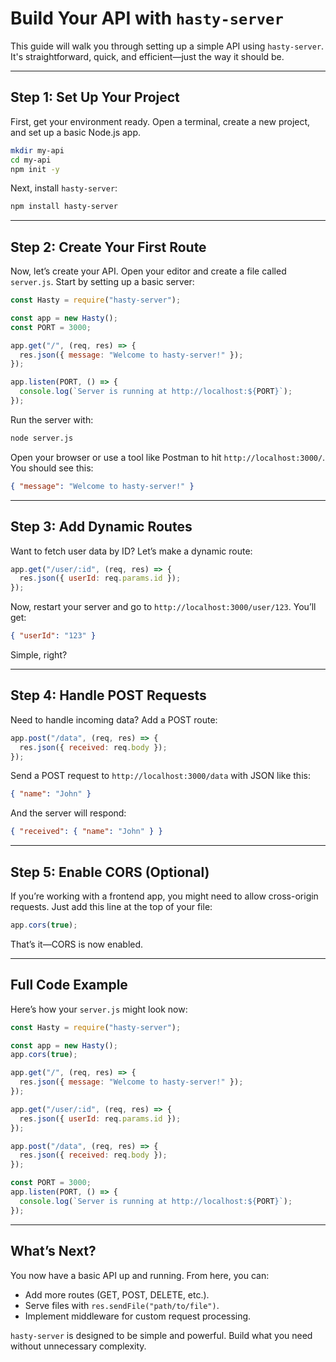 # Build Your API with `hasty-server`

This guide will walk you through setting up a simple API using `hasty-server`. It's straightforward, quick, and efficient—just the way it should be.

---

## Step 1: Set Up Your Project

First, get your environment ready. Open a terminal, create a new project, and set up a basic Node.js app.

```bash
mkdir my-api
cd my-api
npm init -y
```

Next, install `hasty-server`:

```bash
npm install hasty-server
```

---

## Step 2: Create Your First Route

Now, let’s create your API. Open your editor and create a file called `server.js`. Start by setting up a basic server:

```javascript
const Hasty = require("hasty-server");

const app = new Hasty();
const PORT = 3000;

app.get("/", (req, res) => {
  res.json({ message: "Welcome to hasty-server!" });
});

app.listen(PORT, () => {
  console.log(`Server is running at http://localhost:${PORT}`);
});
```

Run the server with:

```bash
node server.js
```

Open your browser or use a tool like Postman to hit `http://localhost:3000/`. You should see this:

```json
{ "message": "Welcome to hasty-server!" }
```

---

## Step 3: Add Dynamic Routes

Want to fetch user data by ID? Let’s make a dynamic route:

```javascript
app.get("/user/:id", (req, res) => {
  res.json({ userId: req.params.id });
});
```

Now, restart your server and go to `http://localhost:3000/user/123`. You’ll get:

```json
{ "userId": "123" }
```

Simple, right?

---

## Step 4: Handle POST Requests

Need to handle incoming data? Add a POST route:

```javascript
app.post("/data", (req, res) => {
  res.json({ received: req.body });
});
```

Send a POST request to `http://localhost:3000/data` with JSON like this:

```json
{ "name": "John" }
```

And the server will respond:

```json
{ "received": { "name": "John" } }
```

---

## Step 5: Enable CORS (Optional)

If you’re working with a frontend app, you might need to allow cross-origin requests. Just add this line at the top of your file:

```javascript
app.cors(true);
```

That’s it—CORS is now enabled.

---

## Full Code Example

Here’s how your `server.js` might look now:

```javascript
const Hasty = require("hasty-server");

const app = new Hasty();
app.cors(true);

app.get("/", (req, res) => {
  res.json({ message: "Welcome to hasty-server!" });
});

app.get("/user/:id", (req, res) => {
  res.json({ userId: req.params.id });
});

app.post("/data", (req, res) => {
  res.json({ received: req.body });
});

const PORT = 3000;
app.listen(PORT, () => {
  console.log(`Server is running at http://localhost:${PORT}`);
});
```

---

## What’s Next?

You now have a basic API up and running. From here, you can:
- Add more routes (GET, POST, DELETE, etc.).
- Serve files with `res.sendFile("path/to/file")`.
- Implement middleware for custom request processing.

`hasty-server` is designed to be simple and powerful. Build what you need without unnecessary complexity.